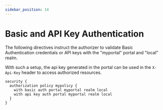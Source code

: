 ```yaml
---
sidebar_position: 14
---
```


# Basic and API Key Authentication

The following directives instruct the authorizer to validate Basic
Authentication credentials or API keys with the "myportal" portal
and "local" realm.

With such a setup, the api key generated in the portal can be
used in the `X-Api-Key` header to access authorized resources.

```
security {
  authorization policy mypolicy {
    with basic auth portal myportal realm local
    with api key auth portal myportal realm local
  }
}
```
